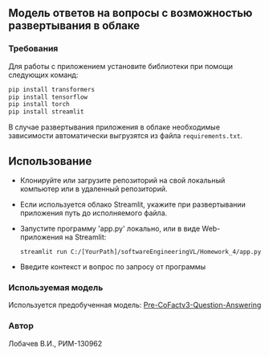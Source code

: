 ## Модель ответов на вопросы с возможностью развертывания в облаке

### Требования

Для работы с приложением установите библиотеки при помощи следующих команд:
```python
pip install transformers
pip install tensorflow
pip install torch
pip install streamlit
```
В случае развертывания приложения в облаке необходимые зависимости автоматически выгрузятся из файла `requirements.txt`.

## Использование
- Клонируйте или загрузите репозиторий на свой локальный компьютер или в удаленный репозиторий.
- Если используется облако Streamlit, укажите при развертывании приложения путь до исполняемого файла.
- Запустите программу 'app.py' локально, или в виде Web-приложения на Streamlit:
  
   `streamlit run C:/[YourPath]/softwareEngineeringVL/Homework_4/app.py`
- Введите контекст и вопрос по запросу от программы

### Используемая модель
Используется предобученная модель: [Pre-CoFactv3-Question-Answering](https://huggingface.co/AndyChiang/Pre-CoFactv3-Question-Answering)

### Автор
Лобачев В.И., РИМ-130962
